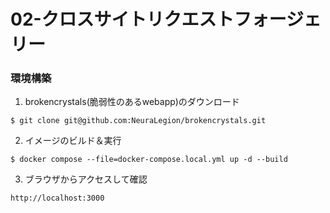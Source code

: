 # 02-クロスサイトリクエストフォージェリー

### 環境構築
1. brokencrystals(脆弱性のあるwebapp)のダウンロード
```
$ git clone git@github.com:NeuraLegion/brokencrystals.git
```

2. イメージのビルド＆実行
```
$ docker compose --file=docker-compose.local.yml up -d --build
```

3. ブラウザからアクセスして確認
```
http://localhost:3000
```
